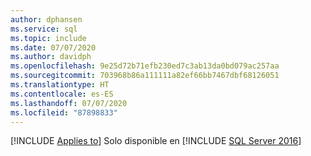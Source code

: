 ```yaml
---
author: dphansen
ms.service: sql
ms.topic: include
ms.date: 07/07/2020
ms.author: davidph
ms.openlocfilehash: 9e25d72b71efb230ed7c3ab13da0bd079ac257aa
ms.sourcegitcommit: 703968b86a111111a82ef66bb7467dbf68126051
ms.translationtype: HT
ms.contentlocale: es-ES
ms.lasthandoff: 07/07/2020
ms.locfileid: "87898833"
---
```

[!INCLUDE [Applies to](../../includes/applies-md.md)] Solo disponible en [!INCLUDE [SQL Server 2016](_ss2016.md)]